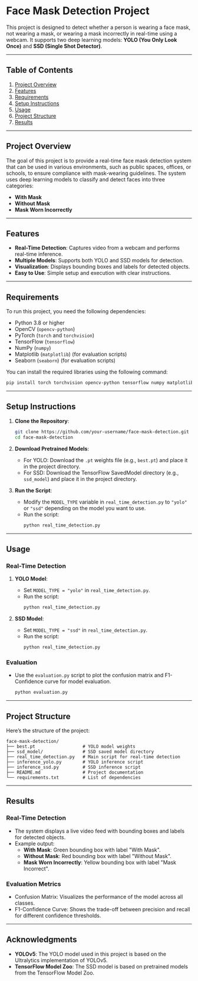 # Face Mask Detection Project

This project is designed to detect whether a person is wearing a face mask, not wearing a mask, or wearing a mask incorrectly in real-time using a webcam. It supports two deep learning models: **YOLO (You Only Look Once)** and **SSD (Single Shot Detector)**.

---

## Table of Contents
1. [Project Overview](#project-overview)
2. [Features](#features)
3. [Requirements](#requirements)
4. [Setup Instructions](#setup-instructions)
5. [Usage](#usage)
6. [Project Structure](#project-structure)
7. [Results](#results)

---

## Project Overview

The goal of this project is to provide a real-time face mask detection system that can be used in various environments, such as public spaces, offices, or schools, to ensure compliance with mask-wearing guidelines. The system uses deep learning models to classify and detect faces into three categories:
- **With Mask**
- **Without Mask**
- **Mask Worn Incorrectly**

---

## Features

- **Real-Time Detection**: Captures video from a webcam and performs real-time inference.
- **Multiple Models**: Supports both YOLO and SSD models for detection.
- **Visualization**: Displays bounding boxes and labels for detected objects.
- **Easy to Use**: Simple setup and execution with clear instructions.

---

## Requirements

To run this project, you need the following dependencies:

- Python 3.8 or higher
- OpenCV (`opencv-python`)
- PyTorch (`torch` and `torchvision`)
- TensorFlow (`tensorflow`)
- NumPy (`numpy`)
- Matplotlib (`matplotlib`) (for evaluation scripts)
- Seaborn (`seaborn`) (for evaluation scripts)

You can install the required libraries using the following command:

```bash
pip install torch torchvision opencv-python tensorflow numpy matplotlib seaborn
```

---

## Setup Instructions

1. **Clone the Repository**:
   ```bash
   git clone https://github.com/your-username/face-mask-detection.git
   cd face-mask-detection
   ```

2. **Download Pretrained Models**:
   - For YOLO: Download the `.pt` weights file (e.g., `best.pt`) and place it in the project directory.
   - For SSD: Download the TensorFlow SavedModel directory (e.g., `ssd_model`) and place it in the project directory.

3. **Run the Script**:
   - Modify the `MODEL_TYPE` variable in `real_time_detection.py` to `"yolo"` or `"ssd"` depending on the model you want to use.
   - Run the script:
     ```bash
     python real_time_detection.py
     ```

---

## Usage

### Real-Time Detection
1. **YOLO Model**:
   - Set `MODEL_TYPE = "yolo"` in `real_time_detection.py`.
   - Run the script:
     ```bash
     python real_time_detection.py
     ```

2. **SSD Model**:
   - Set `MODEL_TYPE = "ssd"` in `real_time_detection.py`.
   - Run the script:
     ```bash
     python real_time_detection.py
     ```

### Evaluation
- Use the `evaluation.py` script to plot the confusion matrix and F1-Confidence curve for model evaluation.
  ```bash
  python evaluation.py
  ```

---

## Project Structure

Here’s the structure of the project:

```
face-mask-detection/
├── best.pt                  # YOLO model weights
├── ssd_model/               # SSD saved model directory
├── real_time_detection.py   # Main script for real-time detection
├── inference_yolo.py        # YOLO inference script
├── inference_ssd.py         # SSD inference script
├── README.md                # Project documentation
└── requirements.txt         # List of dependencies
```

---

## Results

### Real-Time Detection
- The system displays a live video feed with bounding boxes and labels for detected objects.
- Example output:
  - **With Mask**: Green bounding box with label "With Mask".
  - **Without Mask**: Red bounding box with label "Without Mask".
  - **Mask Worn Incorrectly**: Yellow bounding box with label "Mask Incorrect".

### Evaluation Metrics
- Confusion Matrix: Visualizes the performance of the model across all classes.
- F1-Confidence Curve: Shows the trade-off between precision and recall for different confidence thresholds.

---


## Acknowledgments

- **YOLOv5**: The YOLO model used in this project is based on the Ultralytics implementation of YOLOv5.
- **TensorFlow Model Zoo**: The SSD model is based on pretrained models from the TensorFlow Model Zoo.

